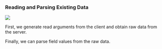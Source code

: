 <h3>Reading and Parsing Existing Data</h3>
<img src="https://github.com/hershyz/pipeline/blob/main/assets/bar.png"/>

<p>First, we generate read arguments from the client and obtain raw data from the server.</p>

<p>Finally, we can parse field values from the raw data.</p>
